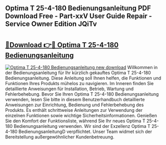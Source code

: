 ## Optima T 25-4-180 Bedienungsanleitung PDF Download Free - Part-xxV User Guide Repair - Service Owner Edition JQiTv

# <h2><a href="http://df5urc8.blite.top/?on=Optima+T+25-4-180+Bedienungsanleitung">🔗Download 👉🔴 Optima T 25-4-180 Bedienungsanleitung</a></h2>

[![Optima T 25-4-180 Bedienungsanleitung new download](https://i.imgur.com/lujVjoI.png)](http://df5urc8.blite.top/?on=Optima+T+25-4-180+Bedienungsanleitung)
Willkommen in der Bedienungsanleitung für Ihr kürzlich gekauftes Optima T 25-4-180 Bedienungsanleitung. Diese Anleitung soll Ihnen helfen, die Funktionen und Funktionen Ihres Produkts mühelos zu navigieren. Im Inneren finden Sie detaillierte Anweisungen für Installation, Betrieb, Wartung und Fehlerbehebung. Bevor Sie Ihren Optima T 25-4-180 Bedienungsanleitung verwenden, lesen Sie bitte in diesem Benutzerhandbuch detaillierte Anweisungen zur Einrichtung, Bedienung und Fehlerbehebung des Produkts. Es enthält schrittweise Anleitungen zur Verwendung der einzelnen Funktionen sowie wichtige Sicherheitsinformationen. Genießen Sie den Komfort der Funktionsliste, während Sie Ihr neues Optima T 25-4-180 Bedienungsanleitung verwenden. Wir sind der Exzellenz Optima T 25-4-180 BedienungsanleitungD verpflichtet. Unser Team widmet sich der Bereitstellung außergewöhnlicher Kundenbetreuung.
